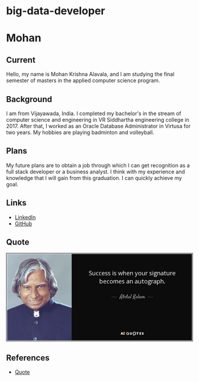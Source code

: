 # big-data-developer
# Mohan
## Current
Hello, my name is Mohan Krishna Alavala, and I am studying the final semester of masters in the applied computer science program.
## Background
I am from Vijayawada, India.  I completed my bachelor's in the stream of computer science and engineering in VR Siddhartha engineering college in 2017. After that, I worked as an Oracle Database Administrator in Virtusa for two years. My hobbies are playing badminton and volleyball.
## Plans
My future plans are to obtain a job through which I can get recognition as a full stack developer or a business analyst. I think with my experience and knowledge that I will gain from this graduation. I can quickly achieve my goal.
## Links
- [LinkedIn](https://www.linkedin.com/in/mohan-alavala-622776166/)
- [GitHub](https://github.com/Mohanalavala)
## Quote
![quote](https://github.com/Mohanalavala/big-data-developer/blob/main/quote-success-is-when-your-signature-becomes-an-autograph-abdul-kalam-86-28-86.jpg)
## References
- [Quote](https://www.azquotes.com/quote/862886)